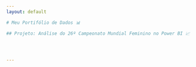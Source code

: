 ```yaml
---
layout: default

# Meu Portifólio de Dados 📊

## Projeto: Análise do 26º Campeonato Mundial Feminino no Power BI 📈




---
```

